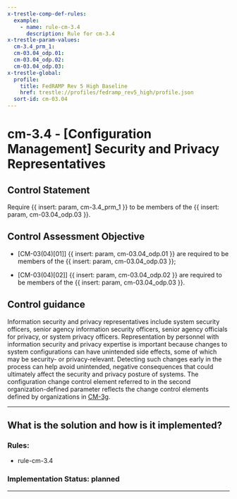 ```yaml
---
x-trestle-comp-def-rules:
  example:
    - name: rule-cm-3.4
      description: Rule for cm-3.4
x-trestle-param-values:
  cm-3.4_prm_1:
  cm-03.04_odp.01:
  cm-03.04_odp.02:
  cm-03.04_odp.03:
x-trestle-global:
  profile:
    title: FedRAMP Rev 5 High Baseline
    href: trestle://profiles/fedramp_rev5_high/profile.json
  sort-id: cm-03.04
---
```


# cm-3.4 - \[Configuration Management\] Security and Privacy Representatives

## Control Statement

Require {{ insert: param, cm-3.4_prm_1 }} to be members of the {{ insert: param, cm-03.04_odp.03 }}.

## Control Assessment Objective

- \[CM-03(04)[01]\] {{ insert: param, cm-03.04_odp.01 }} are required to be members of the {{ insert: param, cm-03.04_odp.03 }};

- \[CM-03(04)[02]\] {{ insert: param, cm-03.04_odp.02 }} are required to be members of the {{ insert: param, cm-03.04_odp.03 }}.

## Control guidance

Information security and privacy representatives include system security officers, senior agency information security officers, senior agency officials for privacy, or system privacy officers. Representation by personnel with information security and privacy expertise is important because changes to system configurations can have unintended side effects, some of which may be security- or privacy-relevant. Detecting such changes early in the process can help avoid unintended, negative consequences that could ultimately affect the security and privacy posture of systems. The configuration change control element referred to in the second organization-defined parameter reflects the change control elements defined by organizations in [CM-3g](#cm-3_smt.g).

______________________________________________________________________

## What is the solution and how is it implemented?

<!-- For implementation status enter one of: implemented, partial, planned, alternative, not-applicable -->

<!-- Note that the list of rules under ### Rules: is read-only and changes will not be captured after assembly to JSON -->

<!-- Add control implementation description here for control: cm-3.4 -->

### Rules:

  - rule-cm-3.4

### Implementation Status: planned

______________________________________________________________________
